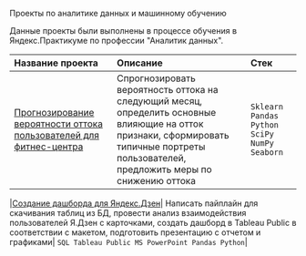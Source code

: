 Проекты по аналитике данных и машинному обучению

Данные проекты были выполнены в процессе обучения в Яндекс.Практикуме по профессии "Аналитик данных".

| Название проекта      | Описание                                     | Стек              |
| :-------------------- | :------------------------------------------- | :---------------- | 
| [Прогнозирование вероятности оттока пользователей для фитнес-центра](https://github.com/asanova-alexandra/asanova-portfolio/tree/main/ML) | Cпрогнозировать вероятность оттока на следующий месяц, определить основные влияющие на отток признаки, сформировать типичные портреты пользователей, предложить меры по снижению оттока| `Sklearn Pandas Python SciPy NumPy Seaborn` | 

|[Создание дашборда для Яндекс.Дзен](https://github.com/asanova-alexandra/asanova-portfolio/tree/main/dash)| Написать пайплайн для скачивания таблиц из БД, провести анализ взаимодействия пользователей Я.Дзен с карточками, создать дашборд в Tableau Public в соответствии с макетом, подготовить презентацию с отчетом и графиками| `SQL Tableau Public MS PowerPoint Pandas Python`|

